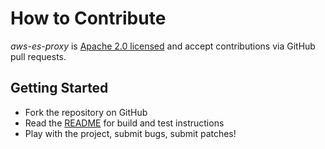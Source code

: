 # How to Contribute

*aws-es-proxy* is [Apache 2.0 licensed](LICENSE) and accept contributions via
GitHub pull requests.

## Getting Started

- Fork the repository on GitHub
- Read the [README](README.md) for build and test instructions
- Play with the project, submit bugs, submit patches!
